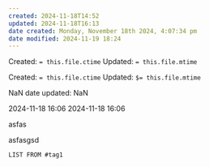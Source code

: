 ```yaml
---
created: 2024-11-18T14:52
updated: 2024-11-18T16:13
date created: Monday, November 18th 2024, 4:07:34 pm
date modified: 2024-11-19 18:24
---
```

Created:  `= this.file.ctime`
Updated: `= this.file.mtime`

Created:  `= this.file.ctime`
Updated: `$= this.file.mtime`

NaN
date updated: NaN

2024-11-18 16:06
2024-11-18 16:06

asfas

asfasgsd

```dataview 
LIST FROM #tag1
```